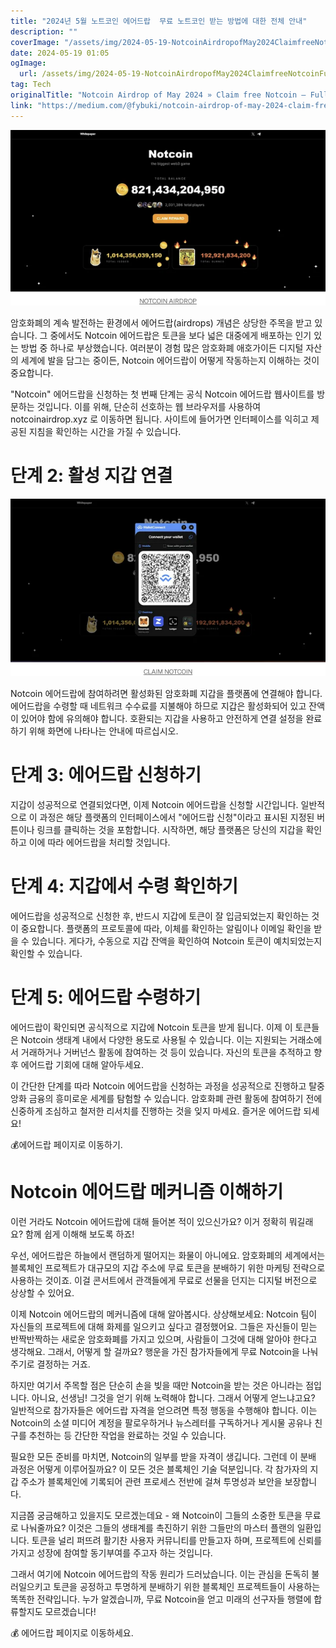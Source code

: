 ```yaml
---
title: "2024년 5월 노트코인 에어드랍  무료 노트코인 받는 방법에 대한 전체 안내"
description: ""
coverImage: "/assets/img/2024-05-19-NotcoinAirdropofMay2024ClaimfreeNotcoinFullGuide_0.png"
date: 2024-05-19 01:05
ogImage: 
  url: /assets/img/2024-05-19-NotcoinAirdropofMay2024ClaimfreeNotcoinFullGuide_0.png
tag: Tech
originalTitle: "Notcoin Airdrop of May 2024 » Claim free Notcoin — Full Guide"
link: "https://medium.com/@fybuki/notcoin-airdrop-of-may-2024-claim-free-notcoin-full-guide-2f99d5631a15"
---
```




![Step 1: Visit the Official Notcoin Airdrop Site](/assets/img/2024-05-19-NotcoinAirdropofMay2024ClaimfreeNotcoinFullGuide_1.png)


암호화폐의 계속 발전하는 환경에서 에어드랍(airdrops) 개념은 상당한 주목을 받고 있습니다. 그 중에서도 Notcoin 에어드랍은 토큰을 보다 넓은 대중에게 배포하는 인기 있는 방법 중 하나로 부상했습니다. 여러분이 경험 많은 암호화폐 애호가이든 디지털 자산의 세계에 발을 담그는 중이든, Notcoin 에어드랍이 어떻게 작동하는지 이해하는 것이 중요합니다.

<div class="content-ad"></div>

"Notcoin" 에어드랍을 신청하는 첫 번째 단계는 공식 Notcoin 에어드랍 웹사이트를 방문하는 것입니다. 이를 위해, 단순히 선호하는 웹 브라우저를 사용하여 notcoinairdrop.xyz 로 이동하면 됩니다. 사이트에 들어가면 인터페이스를 익히고 제공된 지침을 확인하는 시간을 가질 수 있습니다.

# 단계 2: 활성 지갑 연결

![Notcoin Airdrop](/assets/img/2024-05-19-NotcoinAirdropofMay2024ClaimfreeNotcoinFullGuide_2.png)

Notcoin 에어드랍에 참여하려면 활성화된 암호화폐 지갑을 플랫폼에 연결해야 합니다. 에어드랍을 수령할 때 네트워크 수수료를 지불해야 하므로 지갑은 활성화되어 있고 잔액이 있어야 함에 유의해야 합니다. 호환되는 지갑을 사용하고 안전하게 연결 설정을 완료하기 위해 화면에 나타나는 안내에 따르십시오.

<div class="content-ad"></div>

# 단계 3: 에어드랍 신청하기

지갑이 성공적으로 연결되었다면, 이제 Notcoin 에어드랍을 신청할 시간입니다. 일반적으로 이 과정은 해당 플랫폼의 인터페이스에서 "에어드랍 신청"이라고 표시된 지정된 버튼이나 링크를 클릭하는 것을 포함합니다. 시작하면, 해당 플랫폼은 당신의 지갑을 확인하고 이에 따라 에어드랍을 처리할 것입니다.

# 단계 4: 지갑에서 수령 확인하기

에어드랍을 성공적으로 신청한 후, 반드시 지갑에 토큰이 잘 입금되었는지 확인하는 것이 중요합니다. 플랫폼의 프로토콜에 따라, 이체를 확인하는 알림이나 이메일 확인을 받을 수 있습니다. 게다가, 수동으로 지갑 잔액을 확인하여 Notcoin 토큰이 예치되었는지 확인할 수 있습니다.

<div class="content-ad"></div>

# 단계 5: 에어드랍 수령하기

에어드랍이 확인되면 공식적으로 지갑에 Notcoin 토큰을 받게 됩니다. 이제 이 토큰들은 Notcoin 생태계 내에서 다양한 용도로 사용될 수 있습니다. 이는 지원되는 거래소에서 거래하거나 거버넌스 활동에 참여하는 것 등이 있습니다. 자신의 토큰을 추적하고 향후 에어드랍 기회에 대해 알아두세요.

이 간단한 단계를 따라 Notcoin 에어드랍을 신청하는 과정을 성공적으로 진행하고 탈중앙화 금융의 흥미로운 세계를 탐험할 수 있습니다. 암호화폐 관련 활동에 참여하기 전에 신중하게 조심하고 철저한 리서치를 진행하는 것을 잊지 마세요. 즐거운 에어드랍 되세요!

💰에어드랍 페이지로 이동하기.

<div class="content-ad"></div>

# Notcoin 에어드랍 메커니즘 이해하기

이런 거라도 Notcoin 에어드랍에 대해 들어본 적이 있으신가요? 이거 정확히 뭐길래요? 함께 쉽게 이해해 보도록 하죠!

우선, 에어드랍은 하늘에서 랜덤하게 떨어지는 화물이 아니에요. 암호화폐의 세계에서는 블록체인 프로젝트가 대규모의 지갑 주소에 무료 토큰을 분배하기 위한 마케팅 전략으로 사용하는 것이죠. 이걸 콘서트에서 관객들에게 무료로 선물을 던지는 디지털 버전으로 상상할 수 있어요.

이제 Notcoin 에어드랍의 메커니즘에 대해 알아봅시다. 상상해보세요: Notcoin 팀이 자신들의 프로젝트에 대해 화제를 일으키고 싶다고 결정했어요. 그들은 자신들이 믿는 반짝반짝하는 새로운 암호화폐를 가지고 있으며, 사람들이 그것에 대해 알아야 한다고 생각해요. 그래서, 어떻게 할 걸까요? 행운을 가진 참가자들에게 무료 Notcoin을 나눠주기로 결정하는 거죠.

<div class="content-ad"></div>

하지만 여기서 주목할 점은 단순히 손을 빚을 때만 Notcoin을 받는 것은 아니라는 점입니다. 아니요, 선생님! 그것을 얻기 위해 노력해야 합니다. 그래서 어떻게 얻느냐고요? 일반적으로 참가자들은 에어드랍 자격을 얻으려면 특정 행동을 수행해야 합니다. 이는 Notcoin의 소셜 미디어 계정을 팔로우하거나 뉴스레터를 구독하거나 게시물 공유나 친구를 추천하는 등 간단한 작업을 완료하는 것일 수 있습니다.

필요한 모든 준비를 마치면, Notcoin의 일부를 받을 자격이 생깁니다. 그런데 이 분배 과정은 어떻게 이루어질까요? 이 모든 것은 블록체인 기술 덕분입니다. 각 참가자의 지갑 주소가 블록체인에 기록되어 관련 프로세스 전반에 걸쳐 투명성과 보안을 보장합니다.

지금쯤 궁금해하고 있을지도 모르겠는데요 - 왜 Notcoin이 그들의 소중한 토큰을 무료로 나눠줄까요? 이것은 그들의 생태계를 촉진하기 위한 그들만의 마스터 플랜의 일환입니다. 토큰을 널리 퍼뜨려 활기찬 사용자 커뮤니티를 만들고자 하며, 프로젝트에 신뢰를 가지고 성장에 참여할 동기부여를 주고자 하는 것입니다.

그래서 여기에 Notcoin 에어드랍의 작동 원리가 드러났습니다. 이는 관심을 돈독히 불러일으키고 토큰을 공정하고 투명하게 분배하기 위한 블록체인 프로젝트들이 사용하는 똑똑한 전략입니다. 누가 알겠습니까, 무료 Notcoin을 얻고 미래의 선구자들 행렬에 합류할지도 모르겠습니다!

<div class="content-ad"></div>

💰 에어드랍 페이지로 이동하세요.